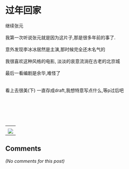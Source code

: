 # 过年回家

<div id="msgcns!B37A52AAF181A958!889" class="bvMsg"><div>继续张元</div>
<div> </div>
<div>我第一次听说张元就是因为这片子,那是很多年前的事了. </div>
<div> </div>
<div>意外发现李冰冰居然是主演,那时候完全还木名气的</div>
<div> </div>
<div>我很喜欢这种风格的电影, 淡淡的哀意流淌在古老的北京城</div>
<div> </div>
<div>最后一看编剧是余华,难怪了</div>
<div> </div>
<div> </div>
<div>看上去很美(下) 一直存成draft,我想特意写点什么,等p过后吧</div>
<div> </div>
<div> </div>
<div> </div>
<div> </div>
<div> </div></div><table cellspacing="0" border="0"><tr><td></td></tr><tr><td valign="top"><a href="http://blufiles.storage.live.com/y1pDKPlBdHSewEZII89ypS13A-t2bGFKVHIZZYvCx1jcmjgmmazPHPXEg0UoDElavM2e2oQ0NP-_aE" target="_blank" rel="WLPP;url=http://blufiles.storage.live.com/y1pDKPlBdHSewEZII89ypS13A-t2bGFKVHIZZYvCx1jcmjgmmazPHPXEg0UoDElavM2e2oQ0NP-_aE;cnsid=cns&#033;B37A52AAF181A958&#033;891"><img src="http://blufiles.storage.live.com/y1pDKPlBdHSewEZII89ypS13FR4bWo3yyAARnpzxJrf_taEnjytESQeOCPw3_wGb6mhrZJANHXthRA" border="0" /></a></td></tr></table>

## Comments

*(No comments for this post)*
